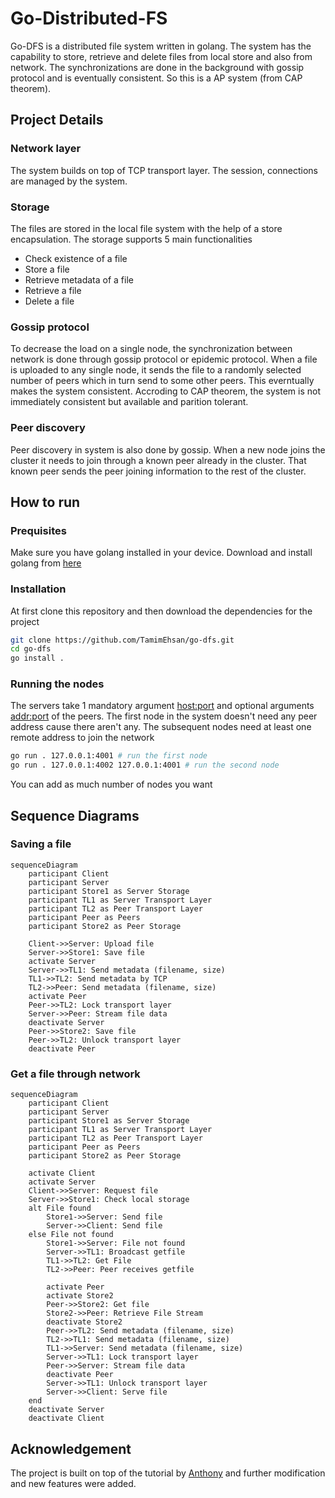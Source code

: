 ﻿# Go-Distributed-FS

Go-DFS is a distributed file system written in golang. The system has the capability to store, retrieve and delete files from local store and also from network. The synchronizations are done in the background with gossip protocol and is eventually consistent. So this is a AP system (from CAP theorem).

## Project Details
### Network layer
The system builds on top of TCP transport layer. The session, connections are managed by the system. 

### Storage
The files are stored in the local file system with the help of a store encapsulation. The storage supports 5 main functionalities
- Check existence of a file
- Store a file
- Retrieve metadata of a file
- Retrieve a file
- Delete a file

### Gossip protocol
To decrease the load on a single node, the synchronization between network is done through gossip protocol or epidemic protocol. When a file is uploaded to any single node, it sends the file to a randomly selected number of peers which in turn send to some other peers. This everntually makes the system consistent. Accroding to CAP theorem, the system is not immediately consistent but available and parition tolerant.

### Peer discovery
Peer discovery in system is also done by gossip. When a new node joins the cluster it needs to join through a known peer already in the cluster. That known peer sends the peer joining information to the rest of the cluster.

## How to run
### Prequisites
Make sure you have golang installed in your device. Download and install golang from [here](https://go.dev/doc/install)

### Installation
At first clone this repository and then download the dependencies for the project
```bash
git clone https://github.com/TamimEhsan/go-dfs.git
cd go-dfs
go install .
```

### Running the nodes
The servers take 1 mandatory argument <host:port> and optional arguments <addr:port> of the peers. The first node in the system doesn't need any peer address cause there aren't any. The subsequent nodes need at least one remote address to join the network
```bash
go run . 127.0.0.1:4001 # run the first node
go run . 127.0.0.1:4002 127.0.0.1:4001 # run the second node
```
You can add as much number of nodes you want
## Sequence Diagrams
### Saving a file
```mermaid
sequenceDiagram
    participant Client
    participant Server
    participant Store1 as Server Storage
    participant TL1 as Server Transport Layer
    participant TL2 as Peer Transport Layer
    participant Peer as Peers
    participant Store2 as Peer Storage

    Client->>Server: Upload file
    Server->>Store1: Save file
    activate Server
    Server->>TL1: Send metadata (filename, size)
    TL1->>TL2: Send metadata by TCP
    TL2->>Peer: Send metadata (filename, size)
    activate Peer
    Peer->>TL2: Lock transport layer
    Server->>Peer: Stream file data
    deactivate Server
    Peer->>Store2: Save file
    Peer->>TL2: Unlock transport layer
    deactivate Peer
```
### Get a file through network
```mermaid
sequenceDiagram
    participant Client
    participant Server
    participant Store1 as Server Storage
    participant TL1 as Server Transport Layer
    participant TL2 as Peer Transport Layer
    participant Peer as Peers
    participant Store2 as Peer Storage

    activate Client
    activate Server
    Client->>Server: Request file
    Server->>Store1: Check local storage
    alt File found
        Store1->>Server: Send file
        Server->>Client: Send file
    else File not found
        Store1->>Server: File not found
        Server->>TL1: Broadcast getfile
        TL1->>TL2: Get File
        TL2->>Peer: Peer receives getfile

        activate Peer
        activate Store2
        Peer->>Store2: Get file 
        Store2->>Peer: Retrieve File Stream
        deactivate Store2
        Peer->>TL2: Send metadata (filename, size)
        TL2->>TL1: Send metadata (filename, size)
        TL1->>Server: Send metadata (filename, size)
        Server->>TL1: Lock transport layer
        Peer->>Server: Stream file data
        deactivate Peer
        Server->>TL1: Unlock transport layer
        Server->>Client: Serve file
    end
    deactivate Server
    deactivate Client
```

## Acknowledgement
The project is built on top of the tutorial by [Anthony](https://github.com/anthdm) and further modification and new features were added. 
